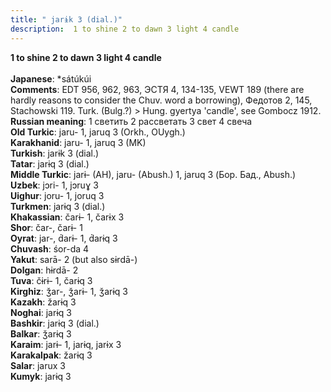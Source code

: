 ```yaml
---
title: " jarɨk 3 (dial.)"
description:  1 to shine 2 to dawn 3 light 4 candle
---
```

<strong> 1 to shine 2 to dawn 3 light 4 candle</strong><br><br>
<strong>Japanese</strong>:  *sátúkúi<br>
<strong>Comments</strong>:  EDT 956, 962, 963, ЭСТЯ 4, 134-135, VEWT 189 (there are hardly reasons to consider the Chuv. word a borrowing), Федотов 2, 145, Stachowski 119. Turk. (Bulg.?) > Hung. gyertya 'candle', see Gombocz 1912.<br>
<strong>Russian meaning</strong>:  1 светить 2 рассветать 3 свет 4 свеча<br>
<strong>Old Turkic</strong>:  jaru- 1, jaruq 3 (Orkh., OUygh.)<br>
<strong>Karakhanid</strong>:  jaru- 1, jaruq 3 (MK)<br>
<strong>Turkish</strong>:  jarɨk 3 (dial.)<br>
<strong>Tatar</strong>:  jarɨq 3 (dial.)<br>
<strong>Middle Turkic</strong>:  jarɨ- (AH), jaru- (Abush.) 1, jaruq 3 (Бор. Бад., Abush.)<br>
<strong>Uzbek</strong>:  jɔri- 1, jɔruɣ 3<br>
<strong>Uighur</strong>:  joru- 1, joruq 3<br>
<strong>Turkmen</strong>:  jarɨq 3 (dial.)<br>
<strong>Khakassian</strong>:  čarɨ- 1, čarɨx 3<br>
<strong>Shor</strong>:  čar-, čarɨ- 1<br>
<strong>Oyrat</strong>:  jar-, d́arɨ- 1, d́arɨq 3<br>
<strong>Chuvash</strong>:  śor-da 4<br>
<strong>Yakut</strong>:  sarā- 2 (but also sɨrdā-)<br>
<strong>Dolgan</strong>:  hɨrdā- 2<br>
<strong>Tuva</strong>:  čɨrɨ- 1, čarɨq 3<br>
<strong>Kirghiz</strong>:  ǯar-, ǯarɨ- 1, ǯarɨq 3<br>
<strong>Kazakh</strong>:  žarɨq 3<br>
<strong>Noghai</strong>:  jarɨq 3<br>
<strong>Bashkir</strong>:  jarɨq 3 (dial.)<br>
<strong>Balkar</strong>:  ǯarɨq 3<br>
<strong>Karaim</strong>:  jarɨ- 1, jarɨq, jarɨx 3<br>
<strong>Karakalpak</strong>:  žarɨq 3<br>
<strong>Salar</strong>:  jarux 3<br>
<strong>Kumyk</strong>:  jarɨq 3<br>


